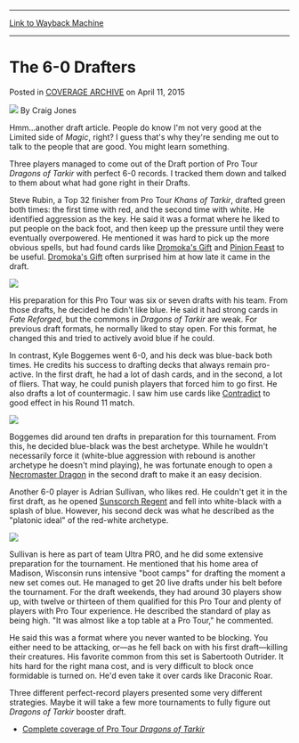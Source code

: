 
---
[Link to Wayback Machine](https://web.archive.org/web/20150414035906/http://magic.wizards.com/en/events/coverage/ptdtk/6-0-drafters-2015-04-11)

[_metadata_:author]:- "Craig Jones"
[_metadata_:description]:- "Hmm…another draft article. People do know I'm not very good at the Limited side of Magic, right? I guess that's why they're sending me out to talk to the people that are good. You might learn something. Three players managed to come out of the Draft portion of Pro Tour Dragons of Tarkir with perfect 6-0 records. I tracked them down and talked to them about what had gone right in their Drafts."
[_metadata_:generator]:- "Drupal 7 (http://drupal.org)"
[_metadata_:node]:- "377861"
[_metadata_:publish_date]:- "2015-04-11"
[_metadata_:source]:- "div-main-content"
[_metadata_:title]:- "The 6-0 Drafters"
[_metadata_:wayback_capture_timestamp]:- "2015-04-14 03:59:06"
[_metadata_:wayback_raw_url]:- "https://web.archive.org/web/20150414035906id_/http://magic.wizards.com/en/events/coverage/ptdtk/6-0-drafters-2015-04-11"
[_metadata_:wayback_url]:- "http://magic.wizards.com/en/events/coverage/ptdtk/6-0-drafters-2015-04-11"
---


The 6-0 Drafters
================



 Posted in [COVERAGE ARCHIVE](/en/events/coverage)
 on April 11, 2015 






![](https://media.magic.wizards.com/styles/auth_small/public/images/person/Craig-Jones-Author-Photo-150x150_0.jpg)
By Craig Jones










Hmm…another draft article. People do know I'm not very good at the Limited side of *Magic*, right? I guess that's why they're sending me out to talk to the people that are good. You might learn something.


Three players managed to come out of the Draft portion of Pro Tour *Dragons of Tarkir* with perfect 6-0 records. I tracked them down and talked to them about what had gone right in their Drafts.


Steve Rubin, a Top 32 finisher from Pro Tour *Khans of Tarkir*, drafted green both times: the first time with red, and the second time with white. He identified aggression as the key. He said it was a format where he liked to put people on the back foot, and then keep up the pressure until they were eventually overpowered. He mentioned it was hard to pick up the more obvious spells, but had found cards like [Dromoka's Gift](http://gatherer.wizards.com/Pages/Card/Details.aspx?name=Dromoka%27s+Gift) and [Pinion Feast](http://gatherer.wizards.com/Pages/Card/Details.aspx?name=Pinion+Feast) to be useful. [Dromoka's Gift](http://gatherer.wizards.com/Pages/Card/Details.aspx?name=Dromoka%27s+Gift) often surprised him at how late it came in the draft.


![](https://media.wizards.com/2015/events/ptdtk/ptdtk_rubin.jpg)  



His preparation for this Pro Tour was six or seven drafts with his team. From those drafts, he decided he didn't like blue. He said it had strong cards in *Fate Reforged*, but the commons in *Dragons of Tarkir* are weak. For previous draft formats, he normally liked to stay open. For this format, he changed this and tried to actively avoid blue if he could.


In contrast, Kyle Boggemes went 6-0, and his deck was blue-back both times. He credits his success to drafting decks that always remain pro-active. In the first draft, he had a lot of dash cards, and in the second, a lot of fliers. That way, he could punish players that forced him to go first. He also drafts a lot of countermagic. I saw him use cards like [Contradict](http://gatherer.wizards.com/Pages/Card/Details.aspx?name=Contradict) to good effect in his Round 11 match.


![](https://media.wizards.com/2015/events/ptdtk/ptdtk_boggemes.jpg)  



Boggemes did around ten drafts in preparation for this tournament. From this, he decided blue-black was the best archetype. While he wouldn't necessarily force it (white-blue aggression with rebound is another archetype he doesn't mind playing), he was fortunate enough to open a [Necromaster Dragon](http://gatherer.wizards.com/Pages/Card/Details.aspx?name=Necromaster+Dragon) in the second draft to make it an easy decision.


Another 6-0 player is Adrian Sullivan, who likes red. He couldn't get it in the first draft, as he opened [Sunscorch Regent](http://gatherer.wizards.com/Pages/Card/Details.aspx?name=Sunscorch+Regent) and fell into white-black with a splash of blue. However, his second deck was what he described as the "platonic ideal" of the red-white archetype.


![](https://media.wizards.com/2015/events/ptdtk/qq_sullivan.jpg)  



Sullivan is here as part of team Ultra PRO, and he did some extensive preparation for the tournament. He mentioned that his home area of Madison, Wisconsin runs intensive "boot camps" for drafting the moment a new set comes out. He managed to get 20 live drafts under his belt before the tournament. For the draft weekends, they had around 30 players show up, with twelve or thirteen of them qualified for this Pro Tour and plenty of players with Pro Tour experience. He described the standard of play as being high. "It was almost like a top table at a Pro Tour," he commented.


He said this was a format where you never wanted to be blocking. You either need to be attacking, or—as he fell back on with his first draft—killing their creatures. His favorite common from this set is Sabertooth Outrider. It hits hard for the right mana cost, and is very difficult to block once formidable is turned on. He'd even take it over cards like Draconic Roar.


Three different perfect-record players presented some very different strategies. Maybe it will take a few more tournaments to fully figure out *Dragons of Tarkir* booster draft.



* [Complete coverage of Pro Tour *Dragons of Tarkir*](/node/372356)

 




